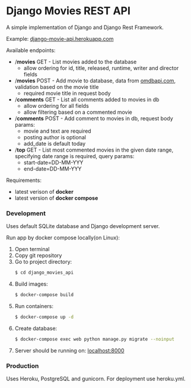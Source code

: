 # Django Movies REST API

A simple implementation of Django and Django Rest Framework. 

Example: [django-movie-api.herokuapp.com](https://django-movie-api.herokuapp.com/)

Available endpoints: 
- /**movies** GET - List movies added to the database
    * allow ordering for id, title, released, runtime, writer and director fields
- /**movies** POST - Add movie to database, data from [omdbapi.com](http://www.omdbapi.com/), validation based on the movie title
    * required movie title in request body
- /**comments** GET - List all comments added to movies in db
    * allow ordering for all fields 
    * allow filtering based on a commented movie
- /**comments** POST - Add comment to movies in db, request body params:
    * movie and text are required
    * posting author is optional
    * add_date is default today
 - /**top** GET - List most commented movies in the given date range,
    specifying date range is required,
    query params: 
    * start-date=DD-MM-YYY
    * end-date=DD-MM-YYY

Requirements:
- latest verison of **docker**
- latest version of **docker compose**

### Development

Uses default SQLite database and Django development server.

Run app by docker compose locally(on Linux):
1. Open terminal
2. Copy git repository
3. Go to project directory:
    ```sh
    $ cd django_movies_api
    ```
4. Build images:
    ```sh 
   $ docker-compose build
   ```
5. Run containers:
    ```sh
    $ docker-compose up -d
    ```
6. Create database:
    ```sh
    $ docker-compose exec web python manage.py migrate --noinput
    ```
6. Server should be running on: [localhost:8000](http://localhost:8000/)

### Production

Uses Heroku, PostgreSQL and gunicorn.
For deployment use heroku.yml. 
